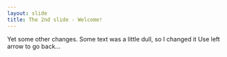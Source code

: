 ```yaml
---
layout: slide
title: The 2nd slide - Welcome!
---
```

Yet some other changes.
Some text was a little dull, so I changed it
Use left arrow to go back...
